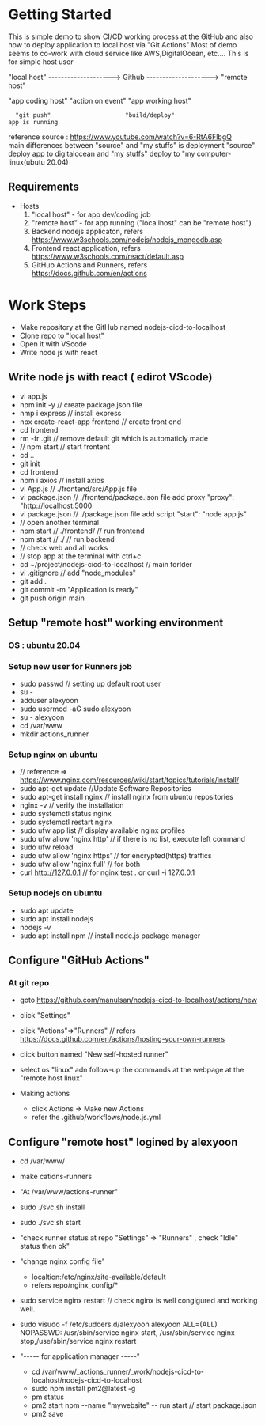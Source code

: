 # Getting Started
This is simple demo to show CI/CD working process at the GitHub and also how to deploy application to local host via "Git Actions"
Most of demo seems to co-work with cloud service like AWS,DigitalOcean, etc....
This is for simple host user 

   "local host" -------------------->  Github  --------------------> "remote host"

  "app coding host"                "action on event"                  "app working host"
  
      "git push"                     "build/deploy"                       app is running
      
  reference source : https://www.youtube.com/watch?v=6-RtA6FlbgQ  
  main differences between "source" and "my stuffs" is deployment
  "source" deploy app to digitalocean and "my stuffs" deploy to "my computer-linux(ubutu 20.04)
## Requirements
   - Hosts
      1. "local host" - for app dev/coding job
      2. "remote host" - for app running ("loca lhost" can be "remote host")
      3. Backend nodejs applicaton, refers https://www.w3schools.com/nodejs/nodejs_mongodb.asp
      4. Frontend react application, refers https://www.w3schools.com/react/default.asp
      5. GitHub Actions and Runners, refers https://docs.github.com/en/actions

# Work Steps
  - Make repository at the GitHub named nodejs-cicd-to-localhost
  - Clone repo to "local host"
  - Open it with VScode
  - Write node js with react

## Write node js with react  ( edirot VScode)
  - vi app.js
  - npm init -y   // create package.json file
  - nmp i express  // install express
  - npx create-react-app frontend  // create front end  
  - cd frontend
  - rm -fr .git   // remove default git which is automaticly made
  - // npm start     // start frontent
  - cd ..
  - git init
  - cd frontend
  - npm i axios            // install axios
  - vi App.js              // ./frontend/src/App.js file
  - vi package.json        // ./frontend/package.json file   add proxy "proxy": "http://localhost:5000
  - vi package.json        // ./package.json file   add script "start": "node app.js"
  - // open another terminal
  - npm start              // ./frontend/    // run frontend
  - npm start              // ./             // run backend  
  - // check web and all works 
  - // stop app at the terminal with ctrl+c
  - cd ~/project/nodejs-cicd-to-localhost  // main forlder
  - vi .gitignore              // add "node_modules"
  - git add .
  - git commit -m "Application is ready"
  - git push origin main

## Setup "remote host" working environment
  ### OS : ubuntu 20.04
  ### Setup new user for  Runners job
  - sudo passwd            // setting up default root user
  - su -
  - adduser alexyoon  
  - sudo usermod -aG sudo alexyoon
  - su - alexyoon
  - cd /var/www
  - mkdir actions_runner
  ### Setup nginx on ubuntu
  - // reference  => https://www.nginx.com/resources/wiki/start/topics/tutorials/install/  
  - sudo apt-get update  //Update Software Repositories
  - sudo apt-get install nginx  // install nginx from ubuntu repositories
  - nginx -v           // verify the installation
  - sudo systemctl status nginx
  - sudo systemctl restart nginx
  - sudo ufw app list           // display available nginx profiles
  - sudo ufw allow 'nginx http' // if  there is no list, execute left command
  - sudo ufw reload 
  - sudo ufw allow 'nginx https' // for encrypted(https) traffics
  - sudo ufw allow 'nginx full'  // for both
  - curl http://127.0.0.1        // for nginx test .   or curl -i 127.0.0.1 
  
  ### Setup nodejs on ubuntu
  - sudo apt update
  - sudo apt install nodejs
  - nodejs -v
  - sudo apt install npm   // install node.js package manager

## Configure  "GitHub Actions"
  ### At git repo
  - goto https://github.com/manulsan/nodejs-cicd-to-localhost/actions/new
  - click "Settings" 
  - click "Actions"=>"Runners" // refers https://docs.github.com/en/actions/hosting-your-own-runners
  - click button named "New self-hosted runner"
  - select os "linux" adn follow-up the commands at the webpage at the "remote host linux"

  - Making actions
    - click Actions => Make new Actions
    - refer the .github/workflows/node.js.yml  

## Configure "remote host"   logined by alexyoon  
  - cd /var/www/
  - make cations-runners
  - "At /var/www/actions-runner"
  - sudo ./svc.sh install  
  - sudo ./svc.sh start
  - "check runner status at repo "Settings" => "Runners" , check "Idle" status then ok"
  - "change nginx config file"
     - localtion:/etc/nginx/site-available/default
     - refers repo/nginx_config/*
  - sudo service nginx restart   // check nginx is well congigured and working well.
  - sudo visudo -f /etc/sudoers.d/alexyoon
     alexyoon ALL=(ALL) NOPASSWD: /usr/sbin/service nginx start, /usr/sbin/service nginx stop,/use/sbin/service nginx restart
       
  - "----- for application manager -----"
     - cd /var/www/_actions_runner/_work/nodejs-cicd-to-locahost/nodejs-cicd-to-locahost
     - sudo npm install pm2@latest -g
     - pm status
     - pm2 start npm --name "mywebsite" -- run start   // start package.json
     - pm2 save


